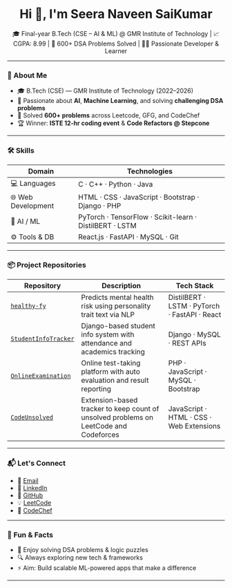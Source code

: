 <h1 align="center">Hi 👋, I'm Seera Naveen SaiKumar</h1>

<p align="center">
🎓 Final-year B.Tech (CSE – AI & ML) @ GMR Institute of Technology | 📈 CGPA: 8.99  
| 🧮 600+ DSA Problems Solved | 👨‍💻 Passionate Developer & Learner
</p>

---

### 💼 About Me

- 🎓 B.Tech (CSE) — GMR Institute of Technology (2022–2026)
- 🧠 Passionate about **AI**, **Machine Learning**, and solving **challenging DSA problems**
- 🧩 Solved **600+ problems** across Leetcode, GFG, and CodeChef
- 🏆 Winner: **ISTE 12‑hr coding event** & **Code Refactors @ Stepcone**

---

### 🛠️ Skills

| Domain               | Technologies |
|----------------------|--------------|
| 💻 Languages         | C · C++ · Python · Java |
| 🌐 Web Development  | HTML · CSS · JavaScript · Bootstrap · Django · PHP |
| 🤖 AI / ML          | PyTorch · TensorFlow · Scikit-learn · DistilBERT · LSTM |
| ⚙️ Tools & DB        | React.js · FastAPI · MySQL · Git |

---

### 📦 Project Repositories

| Repository | Description | Tech Stack |
|-----------|-------------|------------|
| [`healthy-fy`](https://github.com/Naveensaikumar09/healthy-fy) | Predicts mental health risk using personality trait text via NLP | DistilBERT · LSTM · PyTorch · FastAPI · React |
| [`StudentInfoTracker`](https://github.com/Naveensaikumar09/StudentInfoTracker) | Django-based student info system with attendance and academics tracking | Django · MySQL · REST APIs |
| [`OnlineExamination`](https://github.com/Naveensaikumar09/OnlineExamination) | Online test-taking platform with auto evaluation and result reporting | PHP · JavaScript · MySQL · Bootstrap |
| [`CodeUnsolved`](https://github.com/Naveensaikumar09/CodeUnsolved) | Extension-based tracker to keep count of unsolved problems on LeetCode and Codeforces | JavaScript · HTML · CSS · Web Extensions |

---

### 📬 Let's Connect

- 📧 [Email](mailto:nsai69336@gmail.com)
- 🔗 [LinkedIn](https://linkedin.com/in/naveensaikumar)
- 🐙 [GitHub](https://github.com/Naveensaikumar09)
- 💡 [LeetCode](https://leetcode.com/u/Naveensaikumar/)
- 🧠 [CodeChef](https://www.codechef.com/users/naveensai09)

---

### 🎯 Fun & Facts

- 🧩 Enjoy solving DSA problems & logic puzzles  
- 🔍 Always exploring new tech & frameworks  
- ⚡ Aim: Build scalable ML-powered apps that make a difference

---
